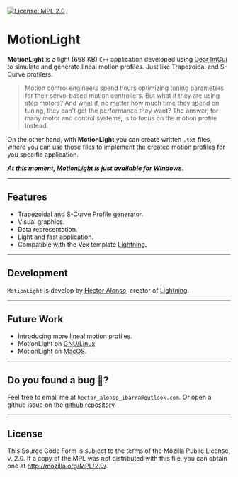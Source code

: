 [![License: MPL 2.0](https://img.shields.io/badge/License-MPL%202.0-brightgreen.svg)](https://opensource.org/licenses/MPL-2.0)
# MotionLight
**MotionLight** is a light (668 KB) ``C++`` application developed using [Dear ImGui](https://github.com/ocornut/imgui) to simulate and generate lineal motion profiles. Just like Trapezoidal and S-Curve profilers. 


>Motion control engineers spend hours optimizing tuning parameters for their servo-based motion controllers. But what if they are using step motors? And what if, no matter how much time they spend on tuning, they can’t get the performance they want?
>The answer, for many motor and control systems, is to focus on the motion profile instead.

On the other hand, with **MotionLight** you can create written ``.txt`` files, where you can use those files to implement the created motion profiles for you specific application.   

***At this moment, MotionLight is just available for Windows.***

---

## Features
* Trapezoidal and S-Curve Profile generator. 
* Visual graphics. 
* Data representation. 
* Light and fast application. 
* Compatible with the Vex template [Lightning](https://hectoralonso18.github.io/Lightninglib/docs/intro). 

---

## Development
``MotionLight`` is develop by [Héctor Alonso](https://www.linkedin.com/in/hector-alonso-ibarra-012b51196/), creator of [Lightning](https://hectoralonso18.github.io/Lightninglib/docs/intro).

---


## Future Work
* Introducing more lineal motion profiles. 
* MotionLight on [GNU/Linux](https://es.wikipedia.org/wiki/GNU/Linux). 
* MotionLight on [MacOS](https://es.wikipedia.org/wiki/MacOS). 

---

## Do you found a bug  🐛? 
Feel free to email me at ``hector_alonso_ibarra@outlook.com``. Or open a github issue on the [github repository](https://github.com/HectorAlonso18/MotionLight/issues) 

---

## License
This Source Code Form is subject to the terms of the Mozilla Public License, v. 2.0. If a copy of the MPL was not distributed with this file, you can obtain one at http://mozilla.org/MPL/2.0/.